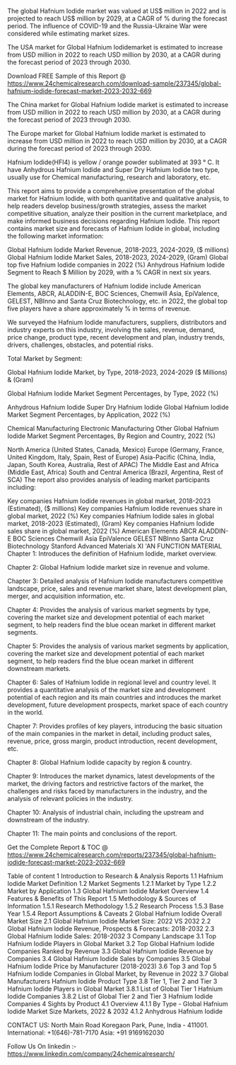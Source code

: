The global Hafnium Iodide market was valued at US$ million in 2022 and is projected to reach US$ million by 2029, at a CAGR of % during the forecast period. The influence of COVID-19 and the Russia-Ukraine War were considered while estimating market sizes.

The USA market for Global Hafnium Iodidemarket is estimated to increase from USD million in 2022 to reach USD million by 2030, at a CAGR during the forecast period of 2023 through 2030.

Download FREE Sample of this Report @ https://www.24chemicalresearch.com/download-sample/237345/global-hafnium-iodide-forecast-market-2023-2032-669

The China market for Global Hafnium Iodide market is estimated to increase from USD million in 2022 to reach USD million by 2030, at a CAGR during the forecast period of 2023 through 2030.

The Europe market for Global Hafnium Iodide market is estimated to increase from USD million in 2022 to reach USD million by 2030, at a CAGR during the forecast period of 2023 through 2030.

Hafnium Iodide(HFI4) is yellow / orange powder sublimated at 393 ° C. It have Anhydrous Hafnium Iodide and Super Dry Hafnium Iodide two type, usually use for Chemical manufacturing, research and laboratory, etc.

This report aims to provide a comprehensive presentation of the global market for Hafnium Iodide, with both quantitative and qualitative analysis, to help readers develop business/growth strategies, assess the market competitive situation, analyze their position in the current marketplace, and make informed business decisions regarding Hafnium Iodide. This report contains market size and forecasts of Hafnium Iodide in global, including the following market information:

Global Hafnium Iodide Market Revenue, 2018-2023, 2024-2029, ($ millions)
Global Hafnium Iodide Market Sales, 2018-2023, 2024-2029, (Gram)
Global top five Hafnium Iodide companies in 2022 (%)
Anhydrous Hafnium Iodide Segment to Reach $ Million by 2029, with a % CAGR in next six years.

The global key manufacturers of Hafnium Iodide include American Elements, ABCR, ALADDIN-E, BOC Sciences, Chemwill Asia, EpiValence, GELEST, NBInno and Santa Cruz Biotechnology, etc. in 2022, the global top five players have a share approximately % in terms of revenue.

We surveyed the Hafnium Iodide manufacturers, suppliers, distributors and industry experts on this industry, involving the sales, revenue, demand, price change, product type, recent development and plan, industry trends, drivers, challenges, obstacles, and potential risks.

Total Market by Segment:

Global Hafnium Iodide Market, by Type, 2018-2023, 2024-2029 ($ Millions) & (Gram)

Global Hafnium Iodide Market Segment Percentages, by Type, 2022 (%)

Anhydrous Hafnium Iodide
Super Dry Hafnium Iodide
Global Hafnium Iodide Market Segment Percentages, by Application, 2022 (%)

Chemical Manufacturing
Electronic Manufacturing
Other
Global Hafnium Iodide Market Segment Percentages, By Region and Country, 2022 (%)

North America (United States, Canada, Mexico)
Europe (Germany, France, United Kingdom, Italy, Spain, Rest of Europe)
Asia-Pacific (China, India, Japan, South Korea, Australia, Rest of APAC)
The Middle East and Africa (Middle East, Africa)
South and Central America (Brazil, Argentina, Rest of SCA)
The report also provides analysis of leading market participants including:

Key companies Hafnium Iodide revenues in global market, 2018-2023 (Estimated), ($ millions)
Key companies Hafnium Iodide revenues share in global market, 2022 (%)
Key companies Hafnium Iodide sales in global market, 2018-2023 (Estimated), (Gram)
Key companies Hafnium Iodide sales share in global market, 2022 (%)
American Elements
ABCR
ALADDIN-E
BOC Sciences
Chemwill Asia
EpiValence
GELEST
NBInno
Santa Cruz Biotechnology
Stanford Advanced Materials
XI 'AN FUNCTION MATERIAL
Chapter 1: Introduces the definition of Hafnium Iodide, market overview.

Chapter 2: Global Hafnium Iodide market size in revenue and volume.

Chapter 3: Detailed analysis of Hafnium Iodide manufacturers competitive landscape, price, sales and revenue market share, latest development plan, merger, and acquisition information, etc.

Chapter 4: Provides the analysis of various market segments by type, covering the market size and development potential of each market segment, to help readers find the blue ocean market in different market segments.

Chapter 5: Provides the analysis of various market segments by application, covering the market size and development potential of each market segment, to help readers find the blue ocean market in different downstream markets.

Chapter 6: Sales of Hafnium Iodide in regional level and country level. It provides a quantitative analysis of the market size and development potential of each region and its main countries and introduces the market development, future development prospects, market space of each country in the world.

Chapter 7: Provides profiles of key players, introducing the basic situation of the main companies in the market in detail, including product sales, revenue, price, gross margin, product introduction, recent development, etc.

Chapter 8: Global Hafnium Iodide capacity by region & country.

Chapter 9: Introduces the market dynamics, latest developments of the market, the driving factors and restrictive factors of the market, the challenges and risks faced by manufacturers in the industry, and the analysis of relevant policies in the industry.

Chapter 10: Analysis of industrial chain, including the upstream and downstream of the industry.

Chapter 11: The main points and conclusions of the report.

Get the Complete Report & TOC @ https://www.24chemicalresearch.com/reports/237345/global-hafnium-iodide-forecast-market-2023-2032-669

Table of content
1 Introduction to Research & Analysis Reports
1.1 Hafnium Iodide Market Definition
1.2 Market Segments
1.2.1 Market by Type
1.2.2 Market by Application
1.3 Global Hafnium Iodide Market Overview
1.4 Features & Benefits of This Report
1.5 Methodology & Sources of Information
1.5.1 Research Methodology
1.5.2 Research Process
1.5.3 Base Year
1.5.4 Report Assumptions & Caveats
2 Global Hafnium Iodide Overall Market Size
2.1 Global Hafnium Iodide Market Size: 2022 VS 2032
2.2 Global Hafnium Iodide Revenue, Prospects & Forecasts: 2018-2032
2.3 Global Hafnium Iodide Sales: 2018-2032
3 Company Landscape
3.1 Top Hafnium Iodide Players in Global Market
3.2 Top Global Hafnium Iodide Companies Ranked by Revenue
3.3 Global Hafnium Iodide Revenue by Companies
3.4 Global Hafnium Iodide Sales by Companies
3.5 Global Hafnium Iodide Price by Manufacturer (2018-2023)
3.6 Top 3 and Top 5 Hafnium Iodide Companies in Global Market, by Revenue in 2022
3.7 Global Manufacturers Hafnium Iodide Product Type
3.8 Tier 1, Tier 2 and Tier 3 Hafnium Iodide Players in Global Market
3.8.1 List of Global Tier 1 Hafnium Iodide Companies
3.8.2 List of Global Tier 2 and Tier 3 Hafnium Iodide Companies
4 Sights by Product
4.1 Overview
4.1.1 By Type - Global Hafnium Iodide Market Size Markets, 2022 & 2032
4.1.2 Anhydrous Hafnium Iodide

CONTACT US:
North Main Road Koregaon Park, Pune, India - 411001.
International: +1(646)-781-7170
Asia: +91 9169162030

Follow Us On linkedin :- https://www.linkedin.com/company/24chemicalresearch/
